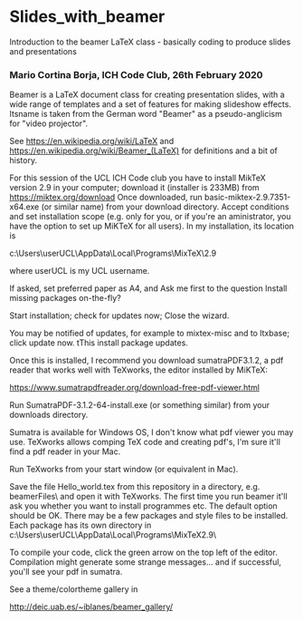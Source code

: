# Slides_with_beamer

Introduction to the beamer LaTeX class - basically coding to produce slides and presentations

### Mario Cortina Borja, ICH Code Club, 26th February 2020

Beamer is a LaTeX document class for creating presentation slides, with a wide range of templates and a set of features for making slideshow effects.  Itsname is taken from the German word "Beamer" as a pseudo-anglicism for "video projector". 

See https://en.wikipedia.org/wiki/LaTeX and https://en.wikipedia.org/wiki/Beamer_(LaTeX) for definitions and a bit of history.  

For this session of the UCL ICH Code club you have to install MikTeX version 2.9 in your computer; download it (installer is 233MB) from 
https://miktex.org/download Once downloaded, run basic-miktex-2.9.7351-x64.exe (or similar name) from your download directory. Accept conditions and set installation scope (e.g. only for you, or if you're an aministrator, you have the option to set up MiKTeX for all users). In my installation, its location is

c:\Users\userUCL\AppData\Local\Programs\MixTeX\2.9

where userUCL is my UCL username.

If asked, set preferred paper as A4, and Ask me first to the question Install missing packages on-the-fly? 

Start installation; check for updates now; Close the wizard.

You may be notified of updates, for example to mixtex-misc and to ltxbase; click update now. tThis install package updates.

Once this is installed, I recommend you download sumatraPDF3.1.2, a pdf reader that works well with TeXworks, the editor installed by MiKTeX:

https://www.sumatrapdfreader.org/download-free-pdf-viewer.html

Run SumatraPDF-3.1.2-64-install.exe (or something similar) from your downloads directory.

Sumatra is available for Windows OS, I don't know what pdf viewer you may use.  TeXworks allows comping TeX code and creating pdf's, I'm sure it'll find a pdf reader in your Mac.

Run TeXworks from your start window (or equivalent in Mac).  

Save the file Hello_world.tex from this repository in a directory, e.g. beamerFiles\ and open it with TeXworks.  The first time you run beamer it'll ask you whether you want to install programmes etc.  The default option <Random package repository> should be OK. There may be a few packages and style files to be installed.  Each package has its own directory in c:\Users\userUCL\AppData\Local\Programs\MixTeX2.9\
  


To compile your code, click the green arrow on the top left of the editor. Compilation might generate some strange messages... and if successful, you'll see your pdf in sumatra.

See a theme/colortheme gallery in 

http://deic.uab.es/~iblanes/beamer_gallery/























